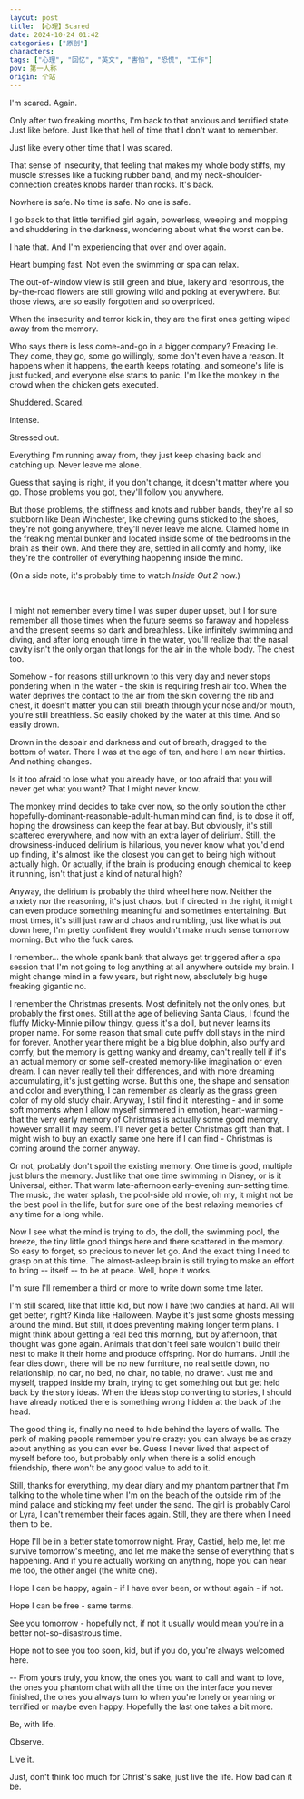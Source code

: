 ```yaml
---
layout: post
title: 【心理】Scared
date: 2024-10-24 01:42
categories: ["原创"]
characters: 
tags: ["心理", "回忆", "英文", "害怕", "恐慌", "工作"]
pov: 第一人称
origin: 个站
---
```


I'm scared. Again.

Only after two freaking months, I'm back to that anxious and terrified state. Just like before. Just like that hell of time that I don't want to remember.

Just like every other time that I was scared.

That sense of insecurity, that feeling that makes my whole body stiffs, my muscle stresses like a fucking rubber band, and my neck-shoulder-connection creates knobs harder than rocks. It's back.

Nowhere is safe. No time is safe. No one is safe.

I go back to that little terrified girl again, powerless, weeping and mopping and shuddering in the darkness, wondering about what the worst can be.

I hate that. And I'm experiencing that over and over again.

Heart bumping fast. Not even the swimming or spa can relax.

The out-of-window view is still green and blue, lakery and resortrous, the by-the-road flowers are still growing wild and poking at everywhere. But those views, are so easily forgotten and so overpriced.

When the insecurity and terror kick in, they are the first ones getting wiped away from the memory.

Who says there is less come-and-go in a bigger company? Freaking lie. They come, they go, some go willingly, some don't even have a reason. It happens when it happens, the earth keeps rotating, and someone's life is just fucked, and everyone else starts to panic. I'm like the monkey in the crowd when the chicken gets executed.

Shuddered. Scared.

Intense.

Stressed out.

Everything I'm running away from, they just keep chasing back and catching up. Never leave me alone.

Guess that saying is right, if you don't change, it doesn't matter where you go. Those problems you got, they'll follow you anywhere.

But those problems, the stiffness and knots and rubber bands, they're all so stubborn like Dean Winchester, like chewing gums sticked to the shoes, they're not going anywhere, they'll never leave me alone. Claimed home in the freaking mental bunker and located inside some of the bedrooms in the brain as their own. And there they are, settled in all comfy and homy, like they're the controller of everything happening inside the mind.

(On a side note, it's probably time to watch *Inside Out 2* now.)

<br>

I might not remember every time I was super duper upset, but I for sure remember all those times when the future seems so faraway and hopeless and the present seems so dark and breathless. Like infinitely swimming and diving, and after long enough time in the water, you'll realize that the nasal cavity isn't the only organ that longs for the air in the whole body. The chest too.

Somehow - for reasons still unknown to this very day and never stops pondering when in the water - the skin is requiring fresh air too. When the water deprives the contact to the air from the skin covering the rib and chest, it doesn't matter you can still breath through your nose and/or mouth, you're still breathless. So easily choked by the water at this time. And so easily drown.

Drown in the despair and darkness and out of breath, dragged to the bottom of water. There I was at the age of ten, and here I am near thirties. And nothing changes.

Is it too afraid to lose what you already have, or too afraid that you will never get what you want? That I might never know.

The monkey mind decides to take over now, so the only solution the other hopefully-dominant-reasonable-adult-human mind can find, is to dose it off, hoping the drowsiness can keep the fear at bay. But obviously, it's still scattered everywhere, and now with an extra layer of delirium. Still, the drowsiness-induced delirium is hilarious, you never know what you'd end up finding, it's almost like the closest you can get to being high without actually high. Or actually, if the brain is producing enough chemical to keep it running, isn't that just a kind of natural high?

Anyway, the delirium is probably the third wheel here now. Neither the anxiety nor the reasoning, it's just chaos, but if directed in the right, it might can even produce something meaningful and sometimes entertaining. But most times, it's still just raw and chaos and rumbling, just like what is put down here, I'm pretty confident they wouldn't make much sense tomorrow morning. But who the fuck cares.

I remember... the whole spank bank that always get triggered after a spa session that I'm not going to log anything at all anywhere outside my brain. I might change mind in a few years, but right now, absolutely big huge freaking gigantic no.

I remember the Christmas presents. Most definitely not the only ones, but probably the first ones. Still at the age of believing Santa Claus, I found the fluffy Micky-Minnie pillow thingy, guess it's a doll, but never learns its proper name. For some reason that small cute puffy doll stays in the mind for forever. Another year there might be a big blue dolphin, also puffy and comfy, but the memory is getting wanky and dreamy, can't really tell if it's an actual memory or some self-created memory-like imagination or even dream. I can never really tell their differences, and with more dreaming accumulating, it's just getting worse. But this one, the shape and sensation and color and everything, I can remember as clearly as the grass green color of my old study chair. Anyway, I still find it interesting - and in some soft moments when I allow myself simmered in emotion, heart-warming - that the very early memory of Christmas is actually some good memory, however small it may seem. I'll never get a better Christmas gift than that. I might wish to buy an exactly same one here if I can find - Christmas is coming around the corner anyway.

Or not, probably don't spoil the existing memory. One time is good, multiple just blurs the memory. Just like that one time swimming in Disney, or is it Universal, either. That warm late-afternoon early-evening sun-setting time. The music, the water splash, the pool-side old movie, oh my, it might not be the best pool in the life, but for sure one of the best relaxing memories of any time for a long while.

Now I see what the mind is trying to do, the doll, the swimming pool, the breeze, the tiny little good things here and there scattered in the memory. So easy to forget, so precious to never let go. And the exact thing I need to grasp on at this time. The almost-asleep brain is still trying to make an effort to bring -- itself -- to be at peace. Well, hope it works.

I'm sure I'll remember a third or more to write down some time later.

I'm still scared, like that little kid, but now I have two candies at hand. All will get better, right? Kinda like Halloween. Maybe it's just some ghosts messing around the mind. But still, it does preventing making longer term plans. I might think about getting a real bed this morning, but by afternoon, that thought was gone again. Animals that don't feel safe wouldn't build their nest to make it their home and produce offspring. Nor do humans. Until the fear dies down, there will be no new furniture, no real settle down, no relationship, no car, no bed, no chair, no table, no drawer. Just me and myself, trapped inside my brain, trying to get something out but get held back by the story ideas. When the ideas stop converting to stories, I should have already noticed there is something wrong hidden at the back of the head.

The good thing is, finally no need to hide behind the layers of walls. The perk of making people remember you're crazy: you can always be as crazy about anything as you can ever be. Guess I never lived that aspect of myself before too, but probably only when there is a solid enough friendship, there won't be any good value to add to it.

Still, thanks for everything, my dear diary and my phantom partner that I'm talking to the whole time when I'm on the beach of the outside rim of the mind palace and sticking my feet under the sand. The girl is probably Carol or Lyra, I can't remember their faces again. Still, they are there when I need them to be.

Hope I'll be in a better state tomorrow night. Pray, Castiel, help me, let me survive tomorrow's meeting, and let me make the sense of everything that's happening. And if you're actually working on anything, hope you can hear me too, the other angel (the white one).

Hope I can be happy, again - if I have ever been, or without again - if not.

Hope I can be free - same terms.

See you tomorrow - hopefully not, if not it usually would mean you're in a better not-so-disastrous time.

Hope not to see you too soon, kid, but if you do, you're always welcomed here.

-- From yours truly, you know, the ones you want to call and want to love, the ones you phantom chat with all the time on the interface you never finished, the ones you always turn to when you're lonely or yearning or terrified or maybe even happy. Hopefully the last one takes a bit more.

Be, with life.

Observe.

Live it.

Just, don't think too much for Christ's sake, just live the life. How bad can it be.
